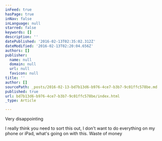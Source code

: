 ```yaml
---
inFeed: true
hasPage: true
inNav: false
inLanguage: null
starred: false
keywords: []
description: ''
datePublished: '2016-02-13T02:35:02.312Z'
dateModified: '2016-02-13T02:20:04.656Z'
authors: []
publisher:
  name: null
  domain: null
  url: null
  favicon: null
title: ''
author: []
sourcePath: _posts/2016-02-13-bd7b13d6-b976-4ce7-b3b7-9c01ffc578be.md
published: true
url: bd7b13d6-b976-4ce7-b3b7-9c01ffc578be/index.html
_type: Article

---
```

Very disappointing 

I really think you need to sort this out, I don't want to do everything on my phone or iPad, what's going on with this. Waste of money